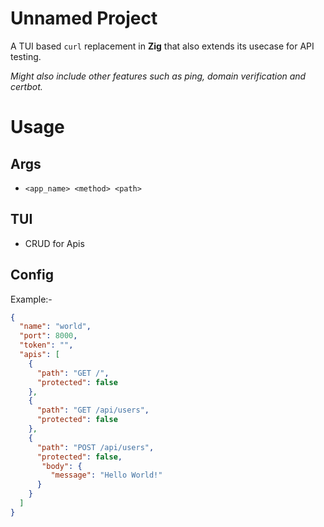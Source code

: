 # Unnamed Project

A TUI based `curl` replacement in **Zig** that also extends its usecase for API testing.

_Might also include other features such as ping, domain verification and certbot._


# Usage

## Args

- `<app_name> <method> <path>`

## TUI

- CRUD for Apis

## Config

Example:-

```json
{
  "name": "world",
  "port": 8000,
  "token": "",
  "apis": [
    {
      "path": "GET /",
      "protected": false
    },
    {
      "path": "GET /api/users",
      "protected": false
    },
    {
      "path": "POST /api/users",
      "protected": false,
       "body": {
         "message": "Hello World!"
      }
    }
  ]
}

```
